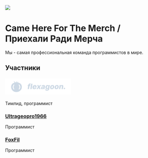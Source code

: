 <img src="https://i.imgur.com/V53eHcX.png" width=350px>

# Came Here For The Merch / Приехали Ради Мерча

Мы - самая профессиональная команда программистов в мире.

## Участники

<h3><a href="https://github.com/flexagoon"><picture>
  <source height=50px media="(prefers-color-scheme: dark)" srcset="https://raw.githubusercontent.com/flexagoon/flexagoon/github/assets/header.png">
  <source height=50px media="(prefers-color-scheme: light)" srcset="https://raw.githubusercontent.com/flexagoon/flexagoon/github/assets/header-lightmode.png">
  <img height=50px alt="flexagoon" src="https://raw.githubusercontent.com/flexagoon/flexagoon/github/assets/header.png">
</picture></a></h3>

Тимлид, программист

### [Ultrageopro1966](https://github.com/ultrageopro1966)

Программист

### [FoxFil](https://github.com/foxfil)

Программист
